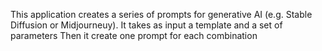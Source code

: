 This application creates a series of prompts for generative AI (e.g. Stable Diffusion or Midjourneuy). It takes as input a template and a set of parameters 
Then it create one prompt for each combination
